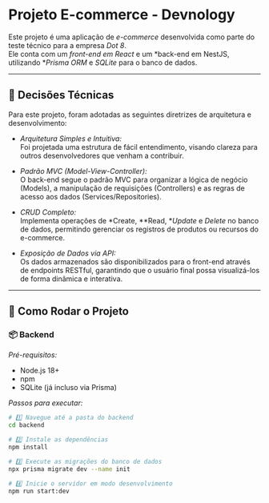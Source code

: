 # Projeto E-commerce - Devnology

Este projeto é uma aplicação de *e-commerce* desenvolvida como parte do teste técnico para a empresa *Dot 8*.  
Ele conta com um *front-end em React* e um *back-end em NestJS, utilizando **Prisma ORM* e *SQLite* para o banco de dados.

---

## 📌 Decisões Técnicas

Para este projeto, foram adotadas as seguintes diretrizes de arquitetura e desenvolvimento:

- *Arquitetura Simples e Intuitiva:*  
  Foi projetada uma estrutura de fácil entendimento, visando clareza para outros desenvolvedores que venham a contribuir.
  
- *Padrão MVC (Model-View-Controller):*  
  O back-end segue o padrão MVC para organizar a lógica de negócio (Models), a manipulação de requisições (Controllers) e as regras de acesso aos dados (Services/Repositories).

- *CRUD Completo:*  
  Implementa operações de *Create, **Read, **Update* e *Delete* no banco de dados, permitindo gerenciar os registros de produtos ou recursos do e-commerce.

- *Exposição de Dados via API:*  
  Os dados armazenados são disponibilizados para o front-end através de endpoints RESTful, garantindo que o usuário final possa visualizá-los de forma dinâmica e interativa.

---

## 🚀 Como Rodar o Projeto

### 📦 Backend

*Pré-requisitos:*

- Node.js 18+
- npm
- SQLite (já incluso via Prisma)

*Passos para executar:*

```bash
# 1️⃣ Navegue até a pasta do backend
cd backend

# 2️⃣ Instale as dependências
npm install

# 3️⃣ Execute as migrações do banco de dados
npx prisma migrate dev --name init

# 4️⃣ Inicie o servidor em modo desenvolvimento
npm run start:dev